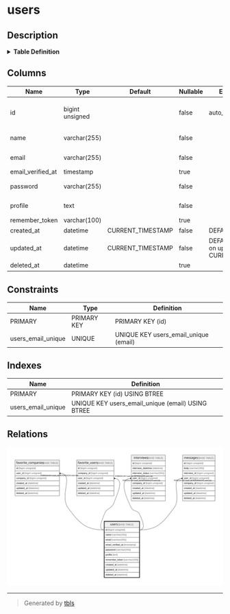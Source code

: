 # users

## Description

<details>
<summary><strong>Table Definition</strong></summary>

```sql
CREATE TABLE `users` (
  `id` bigint unsigned NOT NULL AUTO_INCREMENT,
  `name` varchar(255) COLLATE utf8mb4_unicode_ci NOT NULL COMMENT 'ユーザー名',
  `email` varchar(255) COLLATE utf8mb4_unicode_ci NOT NULL COMMENT 'メールアドレス',
  `email_verified_at` timestamp NULL DEFAULT NULL,
  `password` varchar(255) COLLATE utf8mb4_unicode_ci NOT NULL COMMENT 'パスワード',
  `profile` text COLLATE utf8mb4_unicode_ci NOT NULL COMMENT 'プロフィール',
  `remember_token` varchar(100) COLLATE utf8mb4_unicode_ci DEFAULT NULL,
  `created_at` datetime NOT NULL DEFAULT CURRENT_TIMESTAMP COMMENT '作成日時',
  `updated_at` datetime NOT NULL DEFAULT CURRENT_TIMESTAMP ON UPDATE CURRENT_TIMESTAMP COMMENT '更新日時',
  `deleted_at` datetime DEFAULT NULL COMMENT '削除日時',
  PRIMARY KEY (`id`),
  UNIQUE KEY `users_email_unique` (`email`)
) ENGINE=InnoDB AUTO_INCREMENT=[Redacted by tbls] DEFAULT CHARSET=utf8mb4 COLLATE=utf8mb4_unicode_ci
```

</details>

## Columns

| Name | Type | Default | Nullable | Extra Definition | Children | Parents | Comment |
| ---- | ---- | ------- | -------- | ---------------- | -------- | ------- | ------- |
| id | bigint unsigned |  | false | auto_increment | [favorite_companies](favorite_companies.md) [favorite_users](favorite_users.md) [interviews](interviews.md) [messages](messages.md) |  |  |
| name | varchar(255) |  | false |  |  |  | ユーザー名 |
| email | varchar(255) |  | false |  |  |  | メールアドレス |
| email_verified_at | timestamp |  | true |  |  |  |  |
| password | varchar(255) |  | false |  |  |  | パスワード |
| profile | text |  | false |  |  |  | プロフィール |
| remember_token | varchar(100) |  | true |  |  |  |  |
| created_at | datetime | CURRENT_TIMESTAMP | false | DEFAULT_GENERATED |  |  | 作成日時 |
| updated_at | datetime | CURRENT_TIMESTAMP | false | DEFAULT_GENERATED on update CURRENT_TIMESTAMP |  |  | 更新日時 |
| deleted_at | datetime |  | true |  |  |  | 削除日時 |

## Constraints

| Name | Type | Definition |
| ---- | ---- | ---------- |
| PRIMARY | PRIMARY KEY | PRIMARY KEY (id) |
| users_email_unique | UNIQUE | UNIQUE KEY users_email_unique (email) |

## Indexes

| Name | Definition |
| ---- | ---------- |
| PRIMARY | PRIMARY KEY (id) USING BTREE |
| users_email_unique | UNIQUE KEY users_email_unique (email) USING BTREE |

## Relations

![er](users.svg)

---

> Generated by [tbls](https://github.com/k1LoW/tbls)
